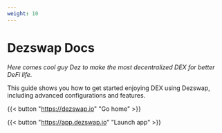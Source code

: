 ```yaml
---
weight: 10
---
```


# **Dezswap Docs**

*Here comes cool guy Dez to make the most decentralized DEX for better DeFi life.*

This guide shows you how to get started enjoying DEX using Dezswap, including advanced configurations and features.

{{< button "https://dezswap.io" "Go home" >}}

{{< button "https://app.dezswap.io" "Launch app" >}}
